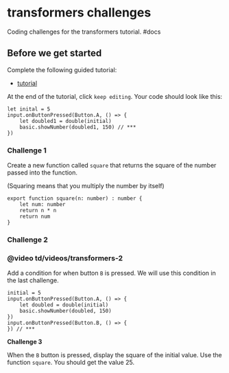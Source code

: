 # transformers challenges

Coding challenges for the transformers tutorial. #docs

## Before we get started

Complete the following guided tutorial:

* [tutorial](/lessons/transformers/tutorial)

At the end of the tutorial, click `keep editing`. Your code should look like this:

```
let inital = 5
input.onButtonPressed(Button.A, () => {
    let doubled1 = double(initial)
    basic.showNumber(doubled1, 150) // ***
})
```

### Challenge 1

Create a new function called `square` that returns the square of the number passed into the function.

(Squaring means that you multiply the number by itself)

```
export function square(n: number) : number {
    let num: number
    return n * n
    return num
}
```

### Challenge 2

### @video td/videos/transformers-2

Add a condition for when button `B` is pressed. We will use this condition in the last challenge.

```
initial = 5
input.onButtonPressed(Button.A, () => {
    let doubled = double(initial)
    basic.showNumber(doubled, 150)
})
input.onButtonPressed(Button.B, () => {
}) // ***
```

**Challenge 3**

When the `B` button is pressed, display the square of the initial value. Use the function `square`. You should get the value 25.

